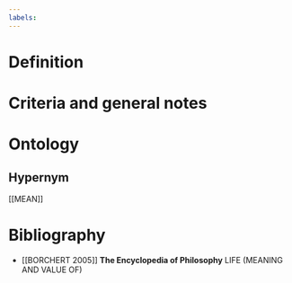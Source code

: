 ```yaml
---
labels: 
---
```


# Definition

# Criteria and general notes
# Ontology

## Hypernym
[[MEAN]]
# Bibliography
- [[BORCHERT 2005]]
**The Encyclopedia of Philosophy** 
LIFE (MEANING AND VALUE OF)